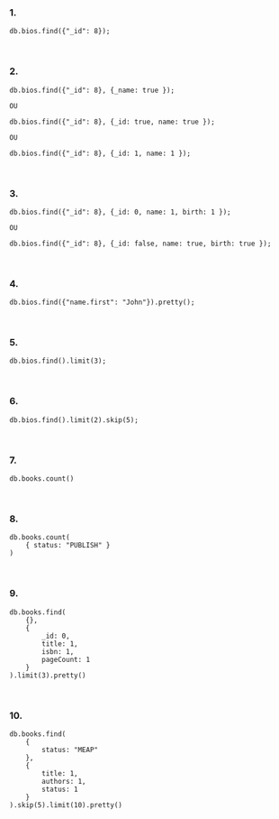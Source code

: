 ### 1. 
~~~
db.bios.find({"_id": 8});
~~~
<br>

### 2. 
~~~
db.bios.find({"_id": 8}, {_name: true });

OU

db.bios.find({"_id": 8}, {_id: true, name: true });

OU

db.bios.find({"_id": 8}, {_id: 1, name: 1 });
~~~
<br>

### 3. 
~~~
db.bios.find({"_id": 8}, {_id: 0, name: 1, birth: 1 });

OU

db.bios.find({"_id": 8}, {_id: false, name: true, birth: true });
~~~
<br>

### 4. 
~~~
db.bios.find({"name.first": "John"}).pretty();
~~~
<br>

### 5. 
~~~
db.bios.find().limit(3);
~~~
<br>

### 6. 
~~~
db.bios.find().limit(2).skip(5);
~~~
<br>

### 7. 
~~~
db.books.count()
~~~
<br>

### 8. 
~~~
db.books.count(
    { status: "PUBLISH" }
)
~~~
<br>

### 9. 
~~~
db.books.find(
    {},
    {
        _id: 0,
        title: 1,
        isbn: 1,
        pageCount: 1
    }
).limit(3).pretty()
~~~
<br>

### 10. 
~~~
db.books.find(
    {
        status: "MEAP"
    },
    {
        title: 1,
        authors: 1,
        status: 1
    }
).skip(5).limit(10).pretty()
~~~
<br>
